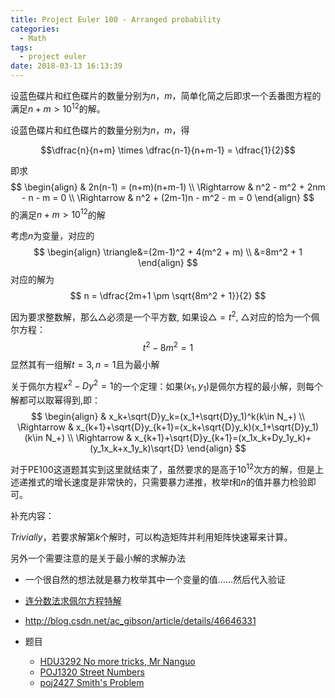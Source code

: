 ```yaml
---
title: Project Euler 100 - Arranged probability
categories:
  - Math
tags:
  - project euler
date: 2018-03-13 16:13:39
---
```


设蓝色碟片和红色碟片的数量分别为$n，m$，简单化简之后即求一个丢番图方程的满足$n+m>10^{12}$的解。

<!--more-->

设蓝色碟片和红色碟片的数量分别为$n，m$，得

$$\dfrac{n}{n+m} \times \dfrac{n-1}{n+m-1} = \dfrac{1}{2}$$

即求
$$ 
\begin{align}
& 2n(n-1) = (n+m)(n+m-1) \\
\Rightarrow & n^2 - m^2 + 2nm - n - m = 0 \\
\Rightarrow & n^2 + (2m-1)n - m^2 - m = 0
\end{align}
$$
的满足$n+m>10^{12}$的解

考虑$n$为变量，对应的
$$
\begin{align}
\triangle&=(2m-1)^2 + 4(m^2 + m) \\
&=8m^2 + 1
\end{align}
$$
对应的解为
$$
n = \dfrac{2m+1 \pm \sqrt{8m^2 + 1}}{2}
$$

因为要求整数解，那么$\triangle$必须是一个平方数, 如果设$\triangle=t^2$, $\triangle$对应的恰为一个佩尔方程：
$$
t^2-8m^2=1
$$
显然其有一组解$t=3, n=1$且为最小解

关于佩尔方程$x^2-Dy^2=1$的一个定理：如果$(x_1, y_1)$是佩尔方程的最小解，则每个解都可以取幂得到,即：
$$
\begin{align}
& x_k+\sqrt{D}y_k=(x_1+\sqrt{D}y_1)^k(k\in N_+) \\
\Rightarrow & x_{k+1}+\sqrt{D}y_{k+1}=(x_k+\sqrt{D}y_k)(x_1+\sqrt{D}y_1) (k\in N_+) \\
\Rightarrow & x_{k+1}+\sqrt{D}y_{k+1}=(x_1x_k+Dy_1y_k)+(y_1x_k+x_1y_k)\sqrt{D}
\end{align}
$$

对于PE100这道题其实到这里就结束了，虽然要求的是高于$10^{12}$次方的解，但是上述递推式的增长速度是非常快的，只需要暴力递推，枚举$t$和$n$的值并暴力检验即可。

补充内容：

$Trivially$，若要求解第$k$个解时，可以构造矩阵并利用矩阵快速幂来计算。

另外一个需要注意的是关于最小解的求解办法

- 一个很自然的想法就是暴力枚举其中一个变量的值……然后代入验证
- [连分数法求佩尔方程特解](http://blog.csdn.net/wh2124335/article/details/8871535)
-  http://blog.csdn.net/ac_gibson/article/details/46646331

- 题目
	- [HDU3292  No more tricks, Mr Nanguo ](http://acm.hdu.edu.cn/showproblem.php?pid=3292)
	- [POJ1320  Street Numbers](http://poj.org/problem?id=1320)
	- [poj2427  Smith's Problem](http://poj.org/problem?id=2427)




